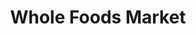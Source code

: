 ---
title: "Whole Foods Market"
url: /asheville/whole-foods-market-hendersonville-road/
shop: supermarket
---